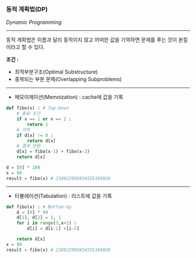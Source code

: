 ### 동적 계획법(DP)

*Dynamic Programming*

***

동적 계획법은 이름과 달리 동적이지 않고 어떠한 값을 기억하면 문제를 푸는 것이 본질이라고 할 수 있다.

**조건 :**

* 최적부분구조(Optimal Substructure)
* 중복되는 부분 문제(Overlapping Subproblems)
***

* 메모이제이션(Memoization) : cache에 값을 기록

```python
def fibo(x) : # Top-Down
    # 종료 조건
    if x == 1 or x == 2 :
        return 1
    # 기억
    if d[x] != 0 :
        return d[x]
    # 결과 반환
    d[x] = fibo(x-1) + fibo(x-2)
    return d[x]

d = [0] * 100
x = 99
result = fibo(x) # 218922995834555169026
```

***

* 타뷸레이션(Tabulation) : 리스트에 값을 기록

```python
def fibo(x) : # Bottom-Up
    d = [0] * 99
    d[1], d[2] = 1, 1
    for i in range(3,x+1) :
        d[i] = d[i-1] +[i-2]

    return d[x]
x = 99
result = fibo(x) # 218922995834555169026
```